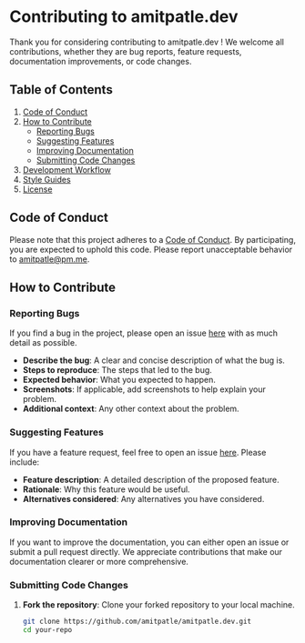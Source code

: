 # Contributing to amitpatle.dev 

Thank you for considering contributing to amitpatle.dev ! We welcome all contributions, whether they are bug reports, feature requests, documentation improvements, or code changes.

## Table of Contents

1. [Code of Conduct](#code-of-conduct)
2. [How to Contribute](#how-to-contribute)
   - [Reporting Bugs](#reporting-bugs)
   - [Suggesting Features](#suggesting-features)
   - [Improving Documentation](#improving-documentation)
   - [Submitting Code Changes](#submitting-code-changes)
3. [Development Workflow](#development-workflow)
4. [Style Guides](#style-guides)
5. [License](#license)

## Code of Conduct

Please note that this project adheres to a [Code of Conduct](./CODE_OF_CONDUCT.md). By participating, you are expected to uphold this code. Please report unacceptable behavior to [amitpatle@pm.me](mailto:amitpatle@pm.me).

## How to Contribute

### Reporting Bugs

If you find a bug in the project, please open an issue [here](https://github.com/amitpatle/amitpatle.dev/issues) with as much detail as possible.

- **Describe the bug**: A clear and concise description of what the bug is.
- **Steps to reproduce**: The steps that led to the bug.
- **Expected behavior**: What you expected to happen.
- **Screenshots**: If applicable, add screenshots to help explain your problem.
- **Additional context**: Any other context about the problem.

### Suggesting Features

If you have a feature request, feel free to open an issue [here](https://github.com/amitpatle/amitpatle.dev/issues). Please include:

- **Feature description**: A detailed description of the proposed feature.
- **Rationale**: Why this feature would be useful.
- **Alternatives considered**: Any alternatives you have considered.

### Improving Documentation

If you want to improve the documentation, you can either open an issue or submit a pull request directly. We appreciate contributions that make our documentation clearer or more comprehensive.

### Submitting Code Changes

1. **Fork the repository**: Clone your forked repository to your local machine.
   ```bash
   git clone https://github.com/amitpatle/amitpatle.dev.git
   cd your-repo
